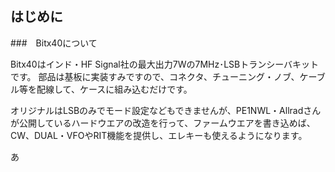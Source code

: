 ## はじめに

###　Bitx40について

Bitx40はインド・HF Signal社の最大出力7Wの7MHz･LSBトランシーバキットです。
部品は基板に実装すみですので、コネクタ、チューニング・ノブ、ケーブル等を配線して、ケースに組み込むだけです。

オリジナルはLSBのみでモード設定などもできませんが、PE1NWL・Allradさんが公開しているハードウエアの改造を行って、ファームウエアを書き込めば、CW、DUAL・VFOやRIT機能を提供し、エレキーも使えるようになります。

あ
